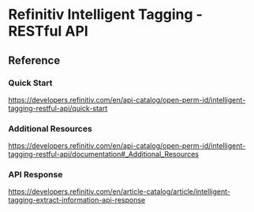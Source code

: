 # Refinitiv Intelligent Tagging - RESTful API

## Reference

### Quick Start
https://developers.refinitiv.com/en/api-catalog/open-perm-id/intelligent-tagging-restful-api/quick-start

### Additional Resources
https://developers.refinitiv.com/en/api-catalog/open-perm-id/intelligent-tagging-restful-api/documentation#_Additional_Resources

### API Response
https://developers.refinitiv.com/en/article-catalog/article/intelligent-tagging-extract-information-api-response
